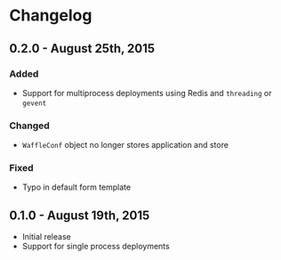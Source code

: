 # Changelog

## 0.2.0 - August 25th, 2015

### Added

- Support for multiprocess deployments using Redis and `threading` or `gevent`

### Changed

- `WaffleConf` object no longer stores application and store

### Fixed

- Typo in default form template

## 0.1.0 - August 19th, 2015

- Initial release
- Support for single process deployments
